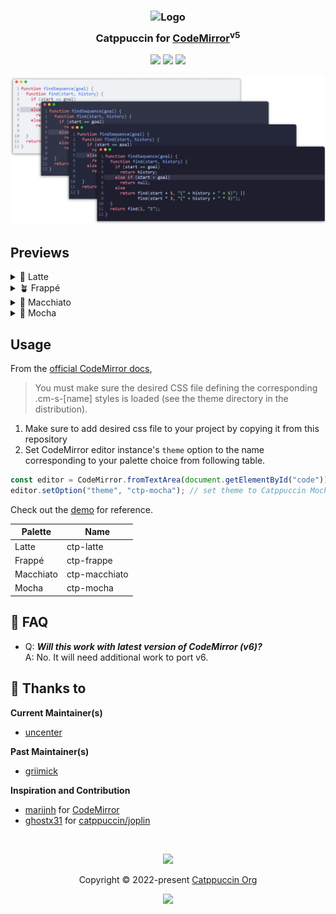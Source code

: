 <h3 align="center">
	<img src="https://raw.githubusercontent.com/catppuccin/catppuccin/main/assets/logos/exports/1544x1544_circle.png" width="100" alt="Logo"/><br/>
	<img src="https://raw.githubusercontent.com/catppuccin/catppuccin/main/assets/misc/transparent.png" height="30" width="0px"/>
	Catppuccin for <a href="https://codemirror.net/5/">CodeMirror</a><sup>v5</sup>
	<img src="https://raw.githubusercontent.com/catppuccin/catppuccin/main/assets/misc/transparent.png" height="30" width="0px"/>
</h3>

<p align="center">
	<a href="https://github.com/catppuccin/codemirror/stargazers"><img src="https://img.shields.io/github/stars/catppuccin/codemirror?colorA=363a4f&colorB=b7bdf8&style=for-the-badge"></a>
	<a href="https://github.com/catppuccin/codemirror/issues"><img src="https://img.shields.io/github/issues/catppuccin/codemirror?colorA=363a4f&colorB=f5a97f&style=for-the-badge"></a>
	<a href="https://github.com/catppuccin/codemirror/contributors"><img src="https://img.shields.io/github/contributors/catppuccin/codemirror?colorA=363a4f&colorB=a6da95&style=for-the-badge"></a>
</p>

<p align="center">
	<img src="assets/previews/preview.webp"/>
</p>

## Previews

<details>
<summary>🌻 Latte</summary>
<img src="assets/previews/latte.webp"/>
</details>
<details>
<summary>🪴 Frappé</summary>
<img src="assets/previews/frappe.webp"/>
</details>
<details>
<summary>🌺 Macchiato</summary>
<img src="assets/previews/macchiato.webp"/>
</details>
<details>
<summary>🌿 Mocha</summary>
<img src="assets/previews/mocha.webp"/>
</details>

## Usage

From the [official CodeMirror docs](https://codemirror.net/5/doc/manual.html#:~:text=that%20same%20separator.-,theme,-%3A%20string),

> You must make sure the desired CSS file defining the corresponding .cm-s-[name] styles is loaded (see the theme directory in the distribution).

1. Make sure to add desired css file to your project by copying it from this repository
2. Set CodeMirror editor instance's `theme` option to the name corresponding to your palette choice from following table.

```js
const editor = CodeMirror.fromTextArea(document.getElementById("code"));
editor.setOption("theme", "ctp-mocha"); // set theme to Catppuccin Mocha
```

Check out the [demo](demo) for reference.

| Palette   | Name          |
| --------- | ------------- |
| Latte     | ctp-latte     |
| Frappé    | ctp-frappe    |
| Macchiato | ctp-macchiato |
| Mocha     | ctp-mocha     |

## 🙋 FAQ

-   Q: **_Will this work with latest version of CodeMirror (v6)?_**\
    A: No. It will need additional work to port v6.

## 💝 Thanks to

**Current Maintainer(s)**

-   [uncenter](https://github.com/uncenter)

**Past Maintainer(s)**

-   [griimick](https://github.com/griimick)

**Inspiration and Contribution**

-   [marijnh](https://github.com/marijnh) for [CodeMirror](https://github.com/codemirror/codemirror5)
-   [ghostx31](https://github.com/ghostx31/) for [catppuccin/joplin](https://github.com/catppuccin/joplin)

&nbsp;

<p align="center">
	<img src="https://raw.githubusercontent.com/catppuccin/catppuccin/main/assets/footers/gray0_ctp_on_line.svg?sanitize=true" />
</p>

<p align="center">
	Copyright &copy; 2022-present <a href="https://github.com/catppuccin" target="_blank">Catppuccin Org</a>
</p>

<p align="center">
	<a href="https://github.com/catppuccin/catppuccin/blob/main/LICENSE"><img src="https://img.shields.io/static/v1.svg?style=for-the-badge&label=License&message=MIT&logoColor=d9e0ee&colorA=363a4f&colorB=b7bdf8"/></a>
</p>
